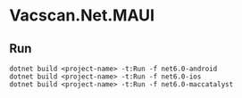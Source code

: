 # Vacscan.Net.MAUI

## Run

```terminal
dotnet build <project-name> -t:Run -f net6.0-android
dotnet build <project-name> -t:Run -f net6.0-ios
dotnet build <project-name> -t:Run -f net6.0-maccatalyst
```